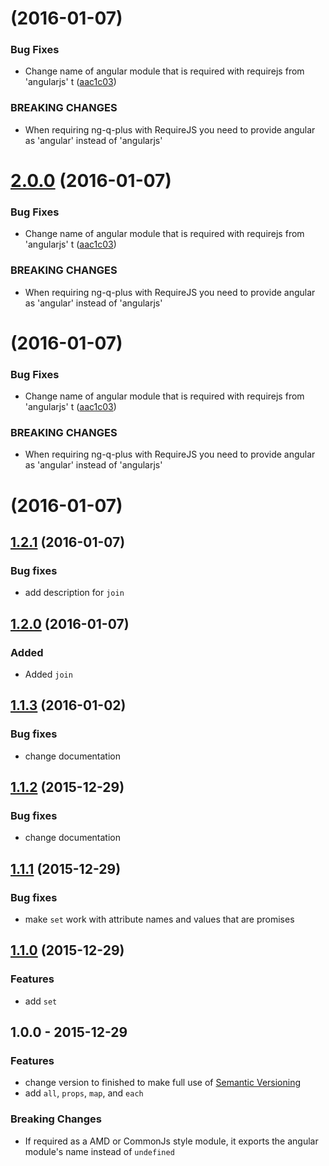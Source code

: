 <a name=""></a>
# [](https://github.com/dbartholomae/ng-q-plus/compare/v1.2.1...v) (2016-01-07)


### Bug Fixes

* Change name of angular module that is required with requirejs from 'angularjs' t ([aac1c03](https://github.com/dbartholomae/ng-q-plus/commit/aac1c03))


### BREAKING CHANGES

* When requiring ng-q-plus with RequireJS you need to provide angular as 'angular' instead of 'angularjs'



<a name=""></a>
# [2.0.0](https://github.com/dbartholomae/ng-q-plus/compare/v1.2.1...v2.0.0) (2016-01-07)


### Bug Fixes

* Change name of angular module that is required with requirejs from 'angularjs' t ([aac1c03](https://github.com/dbartholomae/ng-q-plus/commit/aac1c03))


### BREAKING CHANGES

* When requiring ng-q-plus with RequireJS you need to provide angular as 'angular' instead of 'angularjs'



<a name=""></a>
# [](https://github.com/dbartholomae/ng-q-plus/compare/v1.2.1...v) (2016-01-07)


### Bug Fixes

* Change name of angular module that is required with requirejs from 'angularjs' t ([aac1c03](https://github.com/dbartholomae/ng-q-plus/commit/aac1c03))


### BREAKING CHANGES

* When requiring ng-q-plus with RequireJS you need to provide angular as 'angular' instead of 'angularjs'



<a name=""></a>
# [](https://github.com/dbartholomae/ng-q-plus/compare/v1.2.1...v) (2016-01-07)




<a name="1.2.1"></a>
## [1.2.1](https://github.com/dbartholomae/ngQplus/compare/1.2.0...1.2.1) (2016-01-07)
### Bug fixes
* add description for `join`

<a name="1.2.0"></a>
## [1.2.0](https://github.com/dbartholomae/ngQplus/compare/1.1.3...1.2.0) (2016-01-07)
### Added
- Added `join`

<a name="1.1.3"></a>
## [1.1.3](https://github.com/dbartholomae/ngQplus/compare/1.1.2...1.1.3) (2016-01-02)
### Bug fixes
* change documentation

<a name="1.1.2"></a>
## [1.1.2](https://github.com/dbartholomae/ngQplus/compare/1.1.1...1.1.2) (2015-12-29)
### Bug fixes
* change documentation

<a name="1.1.1"></a>
## [1.1.1](https://github.com/dbartholomae/ngQplus/compare/1.1.0...1.1.1) (2015-12-29)
### Bug fixes
* make `set` work with attribute names and values that are promises

<a name="1.1.0"></a>
## [1.1.0](https://github.com/dbartholomae/ngQplus/compare/1.0.0...1.1.0) (2015-12-29)
### Features
* add `set`

<a name="1.0.0"></a>
## 1.0.0 - 2015-12-29
### Features
* change version to finished to make full use of [Semantic Versioning](http://semver.org/)
* add `all`, `props`, `map`, and `each`

### Breaking Changes
* If required as a AMD or CommonJs style module, it exports the angular module's name instead of `undefined`
